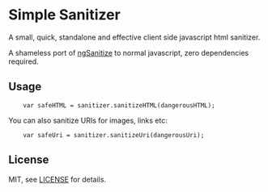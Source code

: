 # Simple Sanitizer
A small, quick, standalone and effective client side javascript html sanitizer.

A shameless port of [ngSanitize](https://docs.angularjs.org/api/ngSanitize) to normal javascript, zero dependencies required.

## Usage

```
	var safeHTML = sanitizer.sanitizeHTML(dangerousHTML);
```

You can also sanitize URIs for images, links etc:


```
	var safeUri = sanitizer.sanitizeUri(dangerousUri);
```


## License

MIT, see [LICENSE](https://github.com/dortzur/simple-sanitizer/blob/master/LICENSE) for details.
